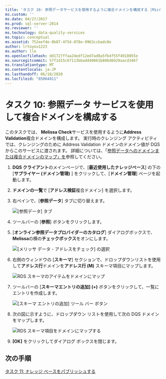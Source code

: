 ```yaml
---
title: 'タスク 10: 参照データサービスを使用するように複合ドメインを構成する |Microsoft Docs'
ms.custom: ''
ms.date: 04/27/2017
ms.prod: sql-server-2014
ms.reviewer: ''
ms.technology: data-quality-services
ms.topic: conceptual
ms.assetid: 752eefde-8b87-4f54-878e-9963ccbadc8e
author: lrtoyou1223
ms.author: lle
ms.openlocfilehash: dd1727ffaa24edf12ed7ad8a5fb4f55f4910855e
ms.sourcegitcommit: 57f1d15c67113bbadd40861b886d6929aacd3467
ms.translationtype: MT
ms.contentlocale: ja-JP
ms.lasthandoff: 06/18/2020
ms.locfileid: "85064811"
---
```

# <a name="task-10-configuring-composite-domain-to-use-reference-data-service"></a>タスク 10: 参照データ サービスを使用して複合ドメインを構成する
  このタスクでは、 **Melissa Check**サービスを使用するように**Address Validation**複合ドメインを構成します。 実行時のクレンジング アクティビティでは、クレンジングのために Address Validation ドメインのドメイン値が DQS からこのサービスに渡されます。 詳細については、「[参照データへのドメインまたは複合ドメインのマップ」を](https://msdn.microsoft.com/library/hh213030.aspx)参照してください。  
  
1.  **DQS クライアント**のメインページで、[**最近使用したナレッジベース**] の下の [**サプライヤー (ドメイン管理)** ] をクリックして、[**ドメイン管理**] ページを起動します。  
  
2.  **ドメインの一覧**で [**アドレス検証**複合ドメイン] を選択します。  
  
3.  右ペインで、[**参照データ**] タブに切り替えます。  
  
     ![[参照データ] タブ](../../2014/tutorials/media/et-configuringcdtouserds-01.jpg "[参照データ] タブ")  
  
4.  ツールバーの [**参照**] ボタンをクリックします。  
  
5.  [**オンライン参照データプロバイダーのカタログ**] ダイアログボックスで、 **Melissa**の横の**チェックボックス**をオンにします。  
  
     ![[メリッサ データ - アドレスをチェック] の選択](../../2014/tutorials/media/et-configuringcdtouserds-02.jpg "[メリッサ データ - アドレスをチェック] の選択")  
  
6.  右側のウィンドウの [**スキーマ**] セクションで、ドロップダウンリストを使用して**アドレス行**ドメインを**アドレス行 (M)** スキーマ項目にマップします。  
  
     ![RDS スキーマのアイテムをドメインにマップ](../../2014/tutorials/media/et-configuringcdtouserds-03.jpg "RDS スキーマのアイテムをドメインにマップ")  
  
7.  ツールバーの [**スキーマエントリの追加] (+)** ボタンをクリックして、一覧にエントリを作成します。  
  
     ![[スキーマ エントリの追加] ツール バー ボタン](../../2014/tutorials/media/et-configuringcdtouserds-04.jpg "[スキーマ エントリの追加] ツール バー ボタン")  
  
8.  次の図に示すように、ドロップダウン リストを使用して次の DQS ドメインをマップします。  
  
     ![RDS スキーマ項目をドメインにマップする](../../2014/tutorials/media/et-configuringcdtouserds-05.jpg "RDS スキーマ項目をドメインにマップする")  
  
9. **[OK]** をクリックしてダイアログ ボックスを閉じます。  
  
## <a name="next-step"></a>次の手順  
 [タスク 11: ナレッジ ベースをパブリッシュする](../../2014/tutorials/task-11-publishing-the-knowledge-base.md)  
  
  
